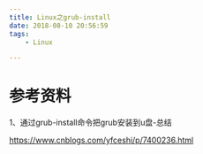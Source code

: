 ```yaml
---
title: Linux之grub-install
date: 2018-08-10 20:56:59
tags:
	- Linux

---
```




# 参考资料

1、通过grub-install命令把grub安装到u盘-总结

https://www.cnblogs.com/yfceshi/p/7400236.html